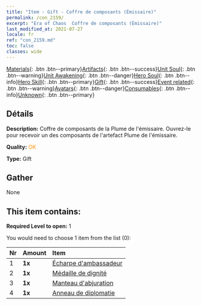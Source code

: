 ```yaml
---
title: "Item - Gift - Coffre de composants (Émissaire)"
permalink: /con_2159/
excerpt: "Era of Chaos  Coffre de composants (Émissaire)"
last_modified_at: 2021-07-27
locale: fr
ref: "con_2159.md"
toc: false
classes: wide
---
```

 [Materials](/ItemsFR/){: .btn .btn--primary}[Artifacts](/ItemsFR/Artifacts/){: .btn .btn--success}[Unit Soul](/ItemsFR/UnitSoul/){: .btn .btn--warning}[Unit Awakening](/ItemsFR/UnitAwakening/){: .btn .btn--danger}[Hero Soul](/ItemsFR/HeroSoul/){: .btn .btn--info}[Hero Skill](/ItemsFR/HeroSkill/){: .btn .btn--primary}[Gift](/ItemsFR/Gift/){: .btn .btn--success}[Event related](/ItemsFR/Events/){: .btn .btn--warning}[Avatars](/ItemsFR/Avatars/){: .btn .btn--danger}[Consumables](/ItemsFR/Consumables/){: .btn .btn--info}[Unknown](/ItemsFR/Unknown/){: .btn .btn--primary}

## Détails
 **Description:** Coffre de composants de la Plume de l'émissaire. Ouvrez-le pour recevoir un des composants de l'artefact Plume de l'émissaire.

 **Quality:** <span style="color: #FF8C00">OK</span>

 **Type:** Gift

## Gather

  None

## This item contains:

 **Required Level to open:** 1

 You would need to choose 1 item from the list (0):

  | Nr | Amount |     Item    |
  |:---|:-------|:------------|
  | 1 |  **1x** | [Écharpe d'ambassadeur](/fr/Items/art_2154/) |  | 
  | 2 |  **1x** | [Médaille de dignité](/fr/Items/art_2155/) |  | 
  | 3 |  **1x** | [Manteau d'abjuration](/fr/Items/art_2156/) |  | 
  | 4 |  **1x** | [Anneau de diplomatie](/fr/Items/art_2157/) |  | 
